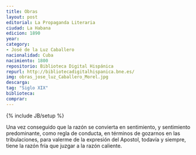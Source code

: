 ```yaml
---
title: Obras
layout: post
editorial: La Propaganda Literaria
ciudad: La Habana
edicion: 1890
year: 
category: 
- José de la Luz Caballero
nacionalidad: Cuba
nacimiento: 1800
repositorio: Biblioteca Digital Hispánica
repurl: http://bibliotecadigitalhispanica.bne.es/
img: obras_jose_luz_Caballero_Morel.jpg
descarga: 
tag: "Siglo XIX"
biblioteca: 
comprar: 
---
```

{% include JB/setup %}


Una vez conseguido que la razón se convierta en sentimiento, y sentimiento predominante, como regla de conducta, en términos de gozarnos en las tribulaciones, para valerme de la expresión del Apostol, todavía y siempre, tiene la razón fría que juzgar a la razón caliente.
